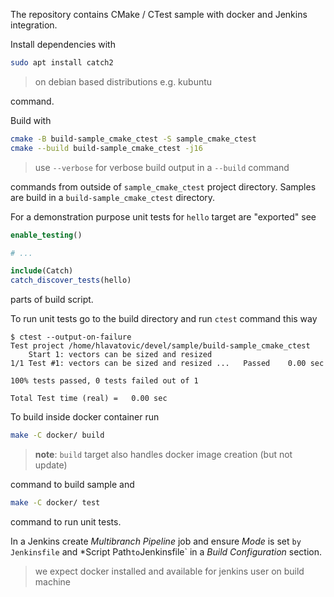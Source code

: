 The repository contains CMake / CTest sample with docker and Jenkins integration.

Install dependencies with 

```bash
sudo apt install catch2
```

> on debian based distributions e.g. kubuntu

command.

Build with

```bash
cmake -B build-sample_cmake_ctest -S sample_cmake_ctest
cmake --build build-sample_cmake_ctest -j16
```

> use `--verbose` for verbose build output in a `--build` command

commands from outside of `sample_cmake_ctest` project directory. Samples are build in a `build-sample_cmake_ctest` directory.

For a demonstration purpose unit tests for `hello` target are "exported" see

```cmake
enable_testing()

# ...

include(Catch)
catch_discover_tests(hello)
```

parts of build script. 

To run unit tests go to the build directory and run `ctest` command this way

```console
$ ctest --output-on-failure
Test project /home/hlavatovic/devel/sample/build-sample_cmake_ctest
    Start 1: vectors can be sized and resized
1/1 Test #1: vectors can be sized and resized ...   Passed    0.00 sec

100% tests passed, 0 tests failed out of 1

Total Test time (real) =   0.00 sec
```

To build inside docker container run

```bash
make -C docker/ build
```

> **note**: `build` target also handles docker image creation (but not update)

command to build sample and

```bash
make -C docker/ test
```

command to run unit tests.

In a Jenkins create *Multibranch Pipeline* job and ensure *Mode* is set `by Jenkinsfile` and *Script Path` to `Jenkinsfile` in a *Build Configuration* section.

> we expect docker installed and available for jenkins user on build machine
